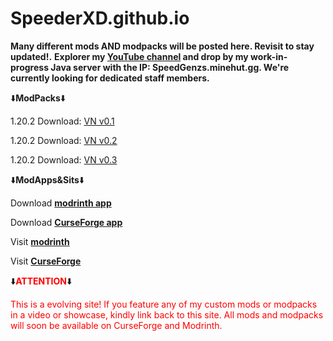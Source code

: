 # SpeederXD.github.io
__Many different mods AND modpacks will be posted here. Revisit to stay updated!.__
__Explorer my [YouTube channel](https://m.youtube.com/@speederxd7039) and drop by my work-in-progress Java server with the IP: SpeedGenzs.minehut.gg. We're currently looking for dedicated staff members.__

⬇️**ModPacks**⬇️                                                                          

1.20.2 Download: [VN v0.1](https://github.com/SpeederXD/SpeederXD.github.io/raw/main/VN%201.20.2-0.1.zip)

1.20.2 Download: [VN v0.2](https://github.com/SpeederXD/SpeederXD.github.io/raw/main/VN%201.20.2%20v0.2-0.2.zip)

1.20.2 Download: [VN v0.3](https://github.com/SpeederXD/SpeederXD.github.io/raw/main/VN%201.20.2-0.3.zip)

⬇️**ModApps&Sits**⬇️

Download [__modrinth app__](https://modrinth.com/app)

Download [__CurseForge app__](https://www.curseforge.com/download/app)

Visit [__modrinth__](https://modrinth.com)

Visit [__CurseForge__](https://www.curseforge.com)

⬇️<span style="color:red; font-weight:bold;">ATTENTION</span>⬇️

<span style="color:red">This is a evolving site! If you feature any of my custom mods or modpacks in a video or showcase, kindly link back to this site. All mods and modpacks will soon be available on CurseForge and Modrinth.</span>
